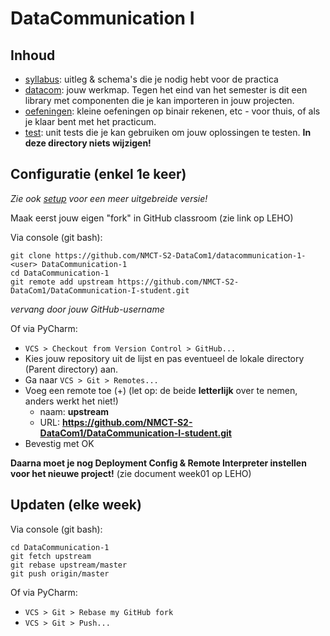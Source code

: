 # DataCommunication I

## Inhoud
- [syllabus](datacom): uitleg & schema's die je nodig hebt voor de practica
- [datacom](datacom): jouw werkmap. Tegen het eind van het semester is dit een library met componenten 
die je kan importeren in jouw projecten. 
- [oefeningen](oefeningen): kleine oefeningen op binair rekenen, etc - voor thuis, of als je klaar 
bent met het practicum. 
- [test](test): unit tests die je kan gebruiken om jouw oplossingen te testen. **In deze directory niets wijzigen!**

## Configuratie (enkel 1e keer)

*Zie ook [setup](syllabus/setup.md) voor een meer uitgebreide versie!*

Maak eerst jouw eigen "fork" in GitHub classroom (zie link op LEHO)

Via console (git bash):
```console
git clone https://github.com/NMCT-S2-DataCom1/datacommunication-1-<user> DataCommunication-1
cd DataCommunication-1
git remote add upstream https://github.com/NMCT-S2-DataCom1/DataCommunication-I-student.git
```
*vervang <user> door jouw GitHub-username*

Of via PyCharm:
- `VCS > Checkout from Version Control > GitHub...`
- Kies jouw repository uit de lijst en pas eventueel de lokale directory (Parent directory) aan.
- Ga naar `VCS > Git > Remotes...`
- Voeg een remote toe (+) (let op: de beide **letterlijk** over te nemen, anders werkt het niet!)
  - naam: **upstream**
  - URL: **https://github.com/NMCT-S2-DataCom1/DataCommunication-I-student.git**
- Bevestig met OK

**Daarna moet je nog Deployment Config & Remote Interpreter instellen voor het nieuwe project!**
(zie document week01 op LEHO)

## Updaten (elke week)
Via console (git bash):
```console
cd DataCommunication-1
git fetch upstream
git rebase upstream/master
git push origin/master
```

Of via PyCharm:
- `VCS > Git > Rebase my GitHub fork`
- `VCS > Git > Push...`

